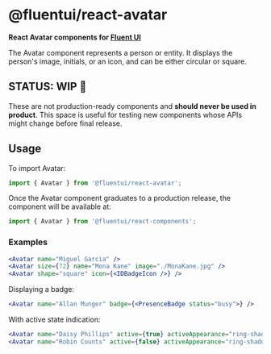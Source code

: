 # @fluentui/react-avatar

**React Avatar components for [Fluent UI](https://dev.microsoft.com/fluentui)**

The Avatar component represents a person or entity. It displays the person's image, initials, or an icon, and can be either circular or square.

## STATUS: WIP 🚧

These are not production-ready components and **should never be used in product**. This space is useful for testing new components whose APIs might change before final release.

## Usage

To import Avatar:

```js
import { Avatar } from '@fluentui/react-avatar';
```

Once the Avatar component graduates to a production release, the component will be available at:

```js
import { Avatar } from '@fluentui/react-components';
```

### Examples

```jsx
<Avatar name="Miguel Garcia" />
<Avatar size={72} name="Mona Kane" image="./MonaKane.jpg" />
<Avatar shape="square" icon={<IDBadgeIcon />} />
```

Displaying a badge:

```jsx
<Avatar name="Allan Munger" badge={<PresenceBadge status="busy">} />
```

With active state indication:

```jsx
<Avatar name="Daisy Phillips" active={true} activeAppearance="ring-shadow" />
<Avatar name="Robin Counts" active={false} activeAppearance="ring-shadow" />
```
